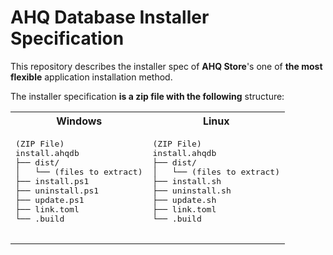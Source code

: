 # AHQ Database Installer Specification

This repository describes the installer spec of **AHQ Store**'s one of **the most flexible** application installation method.

The installer specification **is a zip file with the following** structure:

<table>
  <tr>
    <th>Windows</th>
    <th>Linux</th>
  </tr>
  <tr>
    <td>
      <pre>
(ZIP File)
install.ahqdb
├── dist/
│   └── (files to extract)
├── install.ps1
├── uninstall.ps1
├── update.ps1
├── link.toml
└── .build
      </pre>
    </td>
    <td>
      <pre>
(ZIP File)
install.ahqdb
├── dist/
│   └── (files to extract)
├── install.sh
├── uninstall.sh
├── update.sh
├── link.toml
└── .build
      </pre>
    </td>
  </tr>
</table>
